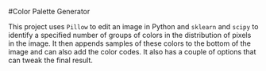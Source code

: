 #Color Palette Generator

This project uses `Pillow` to edit an image in Python and `sklearn` and `scipy` to identify a specified number of groups
of colors in the distribution of pixels in the image. It then appends samples of these colors to the bottom of the image
and can also add the color codes. It also has a couple of options that can tweak the final result. 
